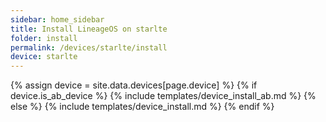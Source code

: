 ```yaml
---
sidebar: home_sidebar
title: Install LineageOS on starlte
folder: install
permalink: /devices/starlte/install
device: starlte
---
```

{% assign device = site.data.devices[page.device] %}
{% if device.is_ab_device %}
{% include templates/device_install_ab.md %}
{% else %}
{% include templates/device_install.md %}
{% endif %}
